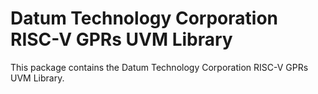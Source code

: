 # Datum Technology Corporation RISC-V GPRs UVM Library
This package contains the Datum Technology Corporation RISC-V GPRs UVM Library.
